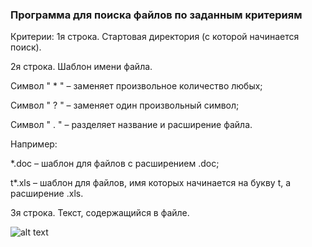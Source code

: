 <p align="center"><h3>Программа для поиска файлов по заданным критериям</h3></p>

Критерии:
1я строка. Стартовая директория (с которой начинается поиск).

2я строка. Шаблон имени файла.

Символ " * " – заменяет произвольное количество любых;

Символ " ? " – заменяет один произвольный символ;

Символ " . " – разделяет название и расширение файла.

Например:

*.doc – шаблон для файлов с расширением .doc;

t*.xls – шаблон для файлов, имя которых начинается на букву t, а расширение .xls.

3я строка. Текст, содержащийся в файле.

![alt text](https://sun9-44.userapi.com/c856128/v856128708/d04e4/f89S4_aWy28.jpg) 
